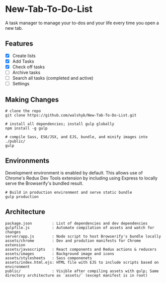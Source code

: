 # New-Tab-To-Do-List

A task manager to manage your to-dos and your life every time you open a new tab.

## Features

- [x] Create lists
- [x] Add Tasks
- [x] Check off tasks
- [ ] Archive tasks
- [ ] Search all tasks (completed and active)
- [ ] Settings

## Making Changes

```
# clone the repo
git clone https://github.com/walshyb/New-Tab-To-Do-List.git

# install all dependencies; install gulp globally
npm install -g gulp

# compile Sass, ES6/JSX, and EJS, bundle, and minify images into ./public/
gulp

```

## Environments
Development environment is enabled by default. This allows use of Chrome's Redux Dev Tools extension by including using Express to locally serve the Browserify's bundled result.

```
# Build in production environment and serve static bundle
gulp production 
```

## Architecture
```
package.json         : List of dependencies and dev dependencies
gulpfile.js          : Automate compilation of assets and watch for changes
server/app.js        : Node script to host Browserify's bundle locally
assets/chrome        : Dev and prodution manifests for Chrome extension
assets/javascripts   : React components and Redux actions & reducers
assets/images        : Background image and icons
assets/stylesheets   : Sass componenets
assets/index.html.ejs: HTML file with EJS to include scripts based on environment
public/              : Visible after compiling assets with gulp; Same directory architecture as `assets/` (except manifest is in root)
```
